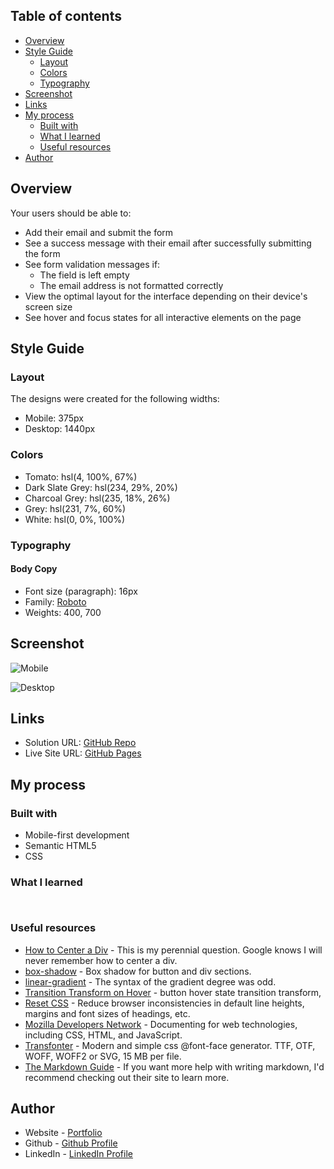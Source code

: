 ## Table of contents

- [Overview](#overview)
- [Style Guide](#style-guide)
  - [Layout](#layout)
  - [Colors](#colors)
  - [Typography](#typography)
- [Screenshot](#screenshot)
- [Links](#links)
- [My process](#my-process)
  - [Built with](#built-with)
  - [What I learned](#what-i-learned)
  - [Useful resources](#useful-resources)
- [Author](#author)

## Overview

Your users should be able to:

- Add their email and submit the form
- See a success message with their email after successfully submitting the form
- See form validation messages if:
  - The field is left empty
  - The email address is not formatted correctly
- View the optimal layout for the interface depending on their device's screen size
- See hover and focus states for all interactive elements on the page

## Style Guide
### Layout
The designs were created for the following widths:
- Mobile: 375px
- Desktop: 1440px
### Colors
- Tomato: hsl(4, 100%, 67%)
- Dark Slate Grey: hsl(234, 29%, 20%)
- Charcoal Grey: hsl(235, 18%, 26%)
- Grey: hsl(231, 7%, 60%)
- White: hsl(0, 0%, 100%)
### Typography
#### Body Copy
- Font size (paragraph): 16px
- Family: [Roboto](https://fonts.google.com/specimen/Roboto)
- Weights: 400, 700

## Screenshot

![Mobile](./assets/images/mobile.png)

![Desktop](./assets/images/desktop.png)

## Links

- Solution URL: [GitHub Repo](https://github.com/SteveNoyes/base-apparel-coming-soon)
- Live Site URL: [GitHub Pages](https://stevenoyes.github.io/base-apparel-coming-soon/)

## My process
### Built with

- Mobile-first development
- Semantic HTML5
- CSS

### What I learned

```html

```


```css

```

### Useful resources

- [How to Center a Div](https://blog.devgenius.io/3-ways-to-center-a-div-with-css-3df9e66dbd42) - This is my perennial question. Google knows I will never remember how to center a div.
- [box-shadow](https://developer.mozilla.org/en-US/docs/Web/CSS/box-shadow) - Box shadow for button and div sections. 
- [linear-gradient](https://developer.mozilla.org/en-US/docs/Web/CSS/gradient/linear-gradient) - The syntax of the gradient degree was odd. 
- [Transition Transform on Hover](https://travis.media/how-to-make-an-item-grow-on-hover-with-css/) - button hover state transition transform, 
- [Reset CSS](https://meyerweb.com/eric/tools/css/reset/) - Reduce browser inconsistencies in default line heights, margins and font sizes of headings, etc. 
- [Mozilla Developers Network](https://developer.mozilla.org/en-US/) - Documenting for web technologies, including CSS, HTML, and JavaScript.
- [Transfonter](https://transfonter.org/) - Modern and simple css @font-face generator. TTF, OTF, WOFF, WOFF2 or SVG, 15 MB per file.
- [The Markdown Guide](https://markdownguide.org/) - If you want more help with writing markdown, I'd recommend checking out their site to learn more.

## Author

- Website - [Portfolio](https://stevenmnoyes.com)
- Github - [Github Profile](https://github.com/SteveNoyes/)
- LinkedIn - [LinkedIn Profile](https://www.linkedin.com/in/steven-noyes/)